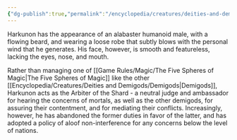 ```yaml
---
{"dg-publish":true,"permalink":"/encyclopedia/creatures/deities-and-demigods/harkunon/"}
---
```


Harkunon has the appearance of an alabaster humanoid male, with a flowing beard, and wearing a loose robe that subtly blows with the personal wind that he generates. His face, however, is smooth and featureless, lacking the eyes, nose, and mouth.

Rather than managing one of [[Game Rules/Magic/The Five Spheres of Magic\|The Five Spheres of Magic]] like the other [[Encyclopedia/Creatures/Deities and Demigods/Demigods\|Demigods]], Harkunon acts as the Arbiter of the Shard - a neutral judge and ambassador for hearing the concerns of mortals, as well as the other demigods, for assuring their contentment, and for mediating their conflicts. Increasingly, however, he has abandoned the former duties in favor of the latter, and has adopted a policy of aloof non-interference for any concerns below the level of nations.